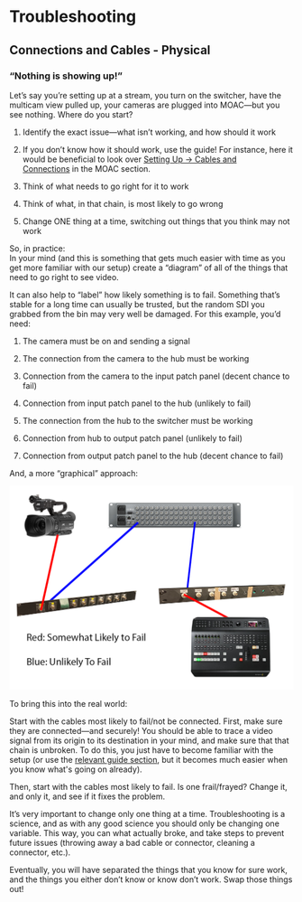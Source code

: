 Troubleshooting
===============

Connections and Cables - Physical
---------------------------------

### “Nothing is showing up!”

Let’s say you’re setting up at a stream, you turn on the switcher, have the multicam view pulled up, your cameras are plugged into MOAC—but you see nothing. Where do you start?

1.  Identify the exact issue—what isn’t working, and how should it work

1.  If you don’t know how it should work, use the guide! For instance, here it would be beneficial to look over [Setting Up -> Cables and Connections](h.saa8t5379qfj#cables-and-connections) in the MOAC section.

2.  Think of what needs to go right for it to work
3.  Think of what, in that chain, is most likely to go wrong
4.  Change ONE thing at a time, switching out things that you think may not work

So, in practice:  
In your mind (and this is something that gets much easier with time as you get more familiar with our setup) create a “diagram” of all of the things that need to go right to see video.

It can also help to “label” how likely something is to fail. Something that’s stable for a long time can usually be trusted, but the random SDI you grabbed from the bin may very well be damaged. For this example, you’d need:

1.  The camera must be on and sending a signal
2.  The connection from the camera to the hub must be working

1.  Connection from the camera to the input patch panel (decent chance to fail)
2.  Connection from input patch panel to the hub (unlikely to fail)

3.  The connection from the hub to the switcher must be working

1.  Connection from hub to output patch panel (unlikely to fail)
2.  Connection from output patch panel to the hub (decent chance to fail)

And, a more “graphical” approach:

![](images/image4.png)

To bring this into the real world:

Start with the cables most likely to fail/not be connected. First, make sure they are connected—and securely! You should be able to trace a video signal from its origin to its destination in your mind, and make sure that that chain is unbroken. To do this, you just have to become familiar with the setup (or use the [relevant guide section](h.saa8t5379qfj#cables-and-connections), but it becomes much easier when you know what's going on already).

Then, start with the cables most likely to fail. Is one frail/frayed? Change it, and only it, and see if it fixes the problem.

It’s very important to change only one thing at a time. Troubleshooting is a science, and as with any good science you should only be changing one variable. This way, you can what actually broke, and take steps to prevent future issues (throwing away a bad cable or connector, cleaning a connector, etc.).

Eventually, you will have separated the things that you know for sure work, and the things you either don’t know or know don’t work. Swap those things out!